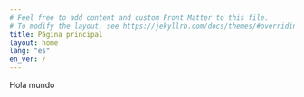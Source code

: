 ```yaml
---
# Feel free to add content and custom Front Matter to this file.
# To modify the layout, see https://jekyllrb.com/docs/themes/#overriding-theme-defaults
title: Página principal
layout: home
lang: "es"
en_ver: /
---
```

<!--div align="right">
<a class="{{ post.lang }}" href="/">🇺🇸 English</a>
</div -->
Hola mundo
    
